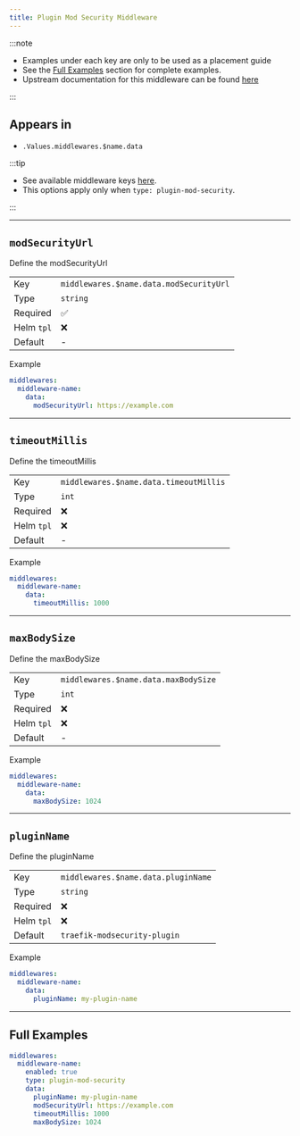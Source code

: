 ```yaml
---
title: Plugin Mod Security Middleware
---
```


:::note

- Examples under each key are only to be used as a placement guide
- See the [Full Examples](/common/middlewares/plugin-mod-security#full-examples) section for complete examples.
- Upstream documentation for this middleware can be found [here](https://github.com/acouvreur/traefik-modsecurity-plugin)

:::

## Appears in

- `.Values.middlewares.$name.data`

:::tip

- See available middleware keys [here](/common/middlewares).
- This options apply only when `type: plugin-mod-security`.

:::

---

## `modSecurityUrl`

Define the modSecurityUrl

|            |                                         |
| ---------- | --------------------------------------- |
| Key        | `middlewares.$name.data.modSecurityUrl` |
| Type       | `string`                                |
| Required   | ✅                                       |
| Helm `tpl` | ❌                                       |
| Default    | -                                       |

Example

```yaml
middlewares:
  middleware-name:
    data:
      modSecurityUrl: https://example.com
```

---

## `timeoutMillis`

Define the timeoutMillis

|            |                                        |
| ---------- | -------------------------------------- |
| Key        | `middlewares.$name.data.timeoutMillis` |
| Type       | `int`                                  |
| Required   | ❌                                      |
| Helm `tpl` | ❌                                      |
| Default    | -                                      |

Example

```yaml
middlewares:
  middleware-name:
    data:
      timeoutMillis: 1000
```

---

## `maxBodySize`

Define the maxBodySize

|            |                                      |
| ---------- | ------------------------------------ |
| Key        | `middlewares.$name.data.maxBodySize` |
| Type       | `int`                                |
| Required   | ❌                                    |
| Helm `tpl` | ❌                                    |
| Default    | -                                    |

Example

```yaml
middlewares:
  middleware-name:
    data:
      maxBodySize: 1024
```

---

## `pluginName`

Define the pluginName

|            |                                     |
| ---------- | ----------------------------------- |
| Key        | `middlewares.$name.data.pluginName` |
| Type       | `string`                            |
| Required   | ❌                                   |
| Helm `tpl` | ❌                                   |
| Default    | `traefik-modsecurity-plugin`        |

Example

```yaml
middlewares:
  middleware-name:
    data:
      pluginName: my-plugin-name
```

---

## Full Examples

```yaml
middlewares:
  middleware-name:
    enabled: true
    type: plugin-mod-security
    data:
      pluginName: my-plugin-name
      modSecurityUrl: https://example.com
      timeoutMillis: 1000
      maxBodySize: 1024
```
